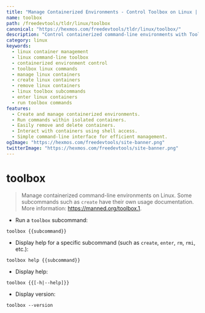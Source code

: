 ```yaml
---
title: "Manage Containerized Environments - Control Toolbox on Linux | Online Free DevTools by Hexmos"
name: toolbox
path: /freedevtools/tldr/linux/toolbox
canonical: "https://hexmos.com/freedevtools/tldr/linux/toolbox/"
description: "Control containerized command-line environments with Toolbox. Manage and run containers easily on Linux. Free online tool, no registration required."
category: linux
keywords:
  - linux container management
  - linux command-line toolbox
  - containerized environment control
  - toolbox linux commands
  - manage linux containers
  - create linux containers
  - remove linux containers
  - linux toolbox subcommands
  - enter linux containers
  - run toolbox commands
features:
  - Create and manage containerized environments.
  - Run commands within isolated containers.
  - Easily remove and delete containers.
  - Interact with containers using shell access.
  - Simple command-line interface for efficient management.
ogImage: "https://hexmos.com/freedevtools/site-banner.png"
twitterImage: "https://hexmos.com/freedevtools/site-banner.png"
---
```


# toolbox

> Manage containerized command-line environments on Linux.
> Some subcommands such as `create` have their own usage documentation.
> More information: <https://manned.org/toolbox.1>.

- Run a `toolbox` subcommand:

`toolbox {{subcommand}}`

- Display help for a specific subcommand (such as `create`, `enter`, `rm`, `rmi`, etc.):

`toolbox help {{subcommand}}`

- Display help:

`toolbox {{[-h|--help]}}`

- Display version:

`toolbox --version`

